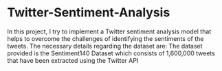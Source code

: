# Twitter-Sentiment-Analysis
In this project, I try to implement a Twitter sentiment analysis model that helps to overcome the challenges of identifying the sentiments of the tweets. The necessary details regarding the dataset are:  The dataset provided is the Sentiment140 Dataset which consists of 1,600,000 tweets that have been extracted using the Twitter API
